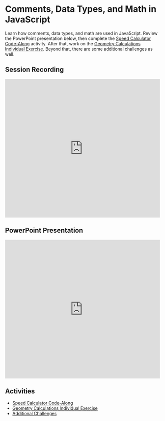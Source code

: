 # Comments, Data Types, and Math in JavaScript
Learn how comments, data types, and math are used in JavaScript. Review the PowerPoint presentation below, then complete the [Speed Calculator Code-Along](SpeedCalculatorInstructions.md) activity. After that, work on the [Geometry Calculations Individual Exercise](GeometryCalculationsInstructions.md). Beyond that, there are some additional challenges as well.

## Session Recording
<iframe width="100%" height="450px" src="https://www.youtube.com/embed/x5vzENyHZjc" frameborder="0" allow="accelerometer; autoplay; clipboard-write; encrypted-media; gyroscope; picture-in-picture" allowfullscreen></iframe>

## PowerPoint Presentation
<iframe src='https://view.officeapps.live.com/op/embed.aspx?src=https://hylandtechclub.com/web-102/Week03/CommentsDataTypesMath.pptx' width='100%' height='450px' frameborder='0'></iframe>

## Activities
- [Speed Calculator Code-Along](SpeedCalculatorInstructions.md)
- [Geometry Calculations Individual Exercise](GeometryCalculationsInstructions.md)
- [Additional Challenges](AdditionalChallenges.md)